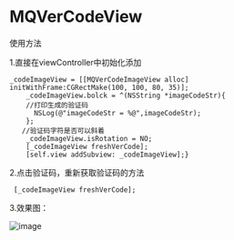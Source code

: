 # MQVerCodeView

使用方法

1.直接在viewController中初始化添加

```
_codeImageView = [[MQVerCodeImageView alloc] initWithFrame:CGRectMake(100, 100, 80, 35)];
    _codeImageView.bolck = ^(NSString *imageCodeStr){
    //打印生成的验证码
      NSLog(@"imageCodeStr = %@",imageCodeStr);
    };
   //验证码字符是否可以斜着
    _codeImageView.isRotation = NO;
    [_codeImageView freshVerCode];
    [self.view addSubview: _codeImageView];}
```

2.点击验证码，重新获取验证码的方法
```
 [_codeImageView freshVerCode];
```
3.效果图：

 ![image](https://github.com/meiqi1992/MQVerCodeView/blob/master/verCodeView.gif)
